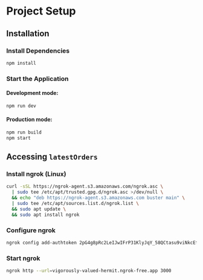
# Project Setup
## Installation

### Install Dependencies
```bash
npm install
```

### Start the Application

#### Development mode:

```bash
npm run dev
```
#### Production mode:
```bash
npm run build
npm start
```

## Accessing `latestOrders`

### Install ngrok (Linux)

```bash
curl -sSL https://ngrok-agent.s3.amazonaws.com/ngrok.asc \
  | sudo tee /etc/apt/trusted.gpg.d/ngrok.asc >/dev/null \
  && echo "deb https://ngrok-agent.s3.amazonaws.com buster main" \
  | sudo tee /etc/apt/sources.list.d/ngrok.list \
  && sudo apt update \
  && sudo apt install ngrok
```
###  Configure ngrok

```bash
ngrok config add-authtoken 2pG4g8pRc2LeIJwIFrP31KlyJqY_58QCtasu9viNkcEfvm4uA
```
### Start ngrok

```bash
ngrok http --url=vigorously-valued-hermit.ngrok-free.app 3000
```
